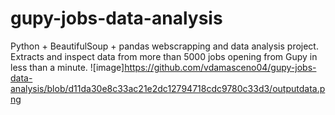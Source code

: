 # gupy-jobs-data-analysis
Python + BeautifulSoup + pandas webscrapping and data analysis project. Extracts and inspect data from more than 5000 jobs opening from Gupy in less than a minute.
![image]https://github.com/vdamasceno04/gupy-jobs-data-analysis/blob/d11da30e8c33ac21e2dc12794718cdc9780c33d3/outputdata.png
